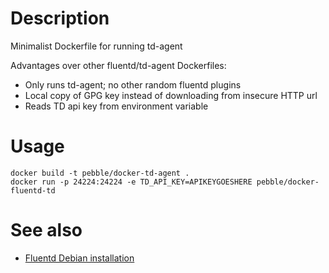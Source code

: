 Description
===========

Minimalist Dockerfile for running td-agent

Advantages over other fluentd/td-agent Dockerfiles:
- Only runs td-agent; no other random fluentd plugins
- Local copy of GPG key instead of downloading from insecure HTTP url
- Reads TD api key from environment variable

Usage
=====

    docker build -t pebble/docker-td-agent .
    docker run -p 24224:24224 -e TD_API_KEY=APIKEYGOESHERE pebble/docker-fluentd-td

See also
========

- [Fluentd Debian installation](http://docs.fluentd.org/articles/install-by-deb)
